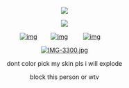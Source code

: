 <p align="center" width="100%"> <img src="https://komarev.com/ghpvc/?username=callthedoctor&label=✦&color=140f06">


<p align="center" width="100%">
    <img src="https://i.postimg.cc/PJZ1h43h/Untitled87-20250613230033.png">
    
</p>


<div id="header" align="center">

[![img](https://files.catbox.moe/n58k6i.png)](https://rentry.co/williamfranklingraham)⠀⠀⠀[![img](https://files.catbox.moe/fya5yu.png)‎](https://spacedogs.atabook.org/)⠀⠀⠀
[![img](https://files.catbox.moe/1allyd.png)](https://pronouns.cc/@hanniballecter)⠀⠀




 

[![IMG-3300.jpg](https://i.postimg.cc/k51S3BTV/IMG-3300.jpg)](https://postimg.cc/Tyb1nYMG)

dont color pick my skin pls i will explode

block this person or wtv
